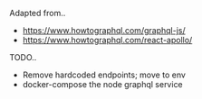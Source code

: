 Adapted from..
- https://www.howtographql.com/graphql-js/
- https://www.howtographql.com/react-apollo/

TODO..
- Remove hardcoded endpoints; move to env
- docker-compose the node graphql service
